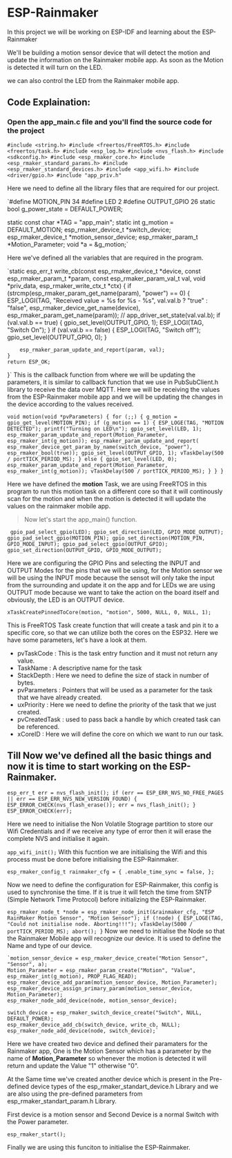 # ESP-Rainmaker

In this project we will be working on ESP-IDF and learning about the ESP-Rainmaker

We'll be building a motion sensor device that will detect the motion and update the information on the Rainmaker mobile app. As soon as the Motion is detected it will turn on the LED.

we can also control the LED from the Rainmaker mobile app. 

## Code Explaination: 

### Open the app_main.c file and you'll find the source code for the project

`#include <string.h>
#include <freertos/FreeRTOS.h>
#include <freertos/task.h>
#include <esp_log.h>
#include <nvs_flash.h>
#include <sdkconfig.h>
#include <esp_rmaker_core.h>
#include <esp_rmaker_standard_params.h>
#include <esp_rmaker_standard_devices.h>
#include <app_wifi.h>
#include <driver/gpio.h>
#include "app_priv.h"`

Here we need to define all the library files that are required for our project. 

`#define MOTION_PIN 34
#define LED 2
#define OUTPUT_GPIO 26
static bool g_power_state = DEFAULT_POWER;

static const char *TAG = "app_main";
static int g_motion = DEFAULT_MOTION;
esp_rmaker_device_t *switch_device;
esp_rmaker_device_t *motion_sensor_device;
esp_rmaker_param_t *Motion_Parameter;
void *a = &g_motion;`

Here we've defined all the variables that are required in the program. 

`static esp_err_t write_cb(const esp_rmaker_device_t *device, const esp_rmaker_param_t *param,
                          const esp_rmaker_param_val_t val, void *priv_data, esp_rmaker_write_ctx_t *ctx)
{
    if (strcmp(esp_rmaker_param_get_name(param), "power") == 0)
    {
        ESP_LOGI(TAG, "Received value = %s for %s - %s",
                 val.val.b ? "true" : "false", esp_rmaker_device_get_name(device),
                 esp_rmaker_param_get_name(param));
        // app_driver_set_state(val.val.b);
        if (val.val.b == true)
        {
            gpio_set_level(OUTPUT_GPIO, 1);
            ESP_LOGI(TAG, "Switch On");
        }
        if (val.val.b == false)
        {
            ESP_LOGI(TAG, "Switch off");
            gpio_set_level(OUTPUT_GPIO, 0);
        }

        esp_rmaker_param_update_and_report(param, val);
    }
    return ESP_OK;
}`
This is the callback function from where we will be updating the parameters, it is similar to callback function that we use in PubSubClient.h library to receive the data over MQTT. Here we will be receiving the values from the ESP-Rainmaker mobile app and we will be updating the changes in the device according to the values received. 

`void motion(void *pvParameters)
{
    for (;;)
    {
        g_motion = gpio_get_level(MOTION_PIN);
        if (g_motion == 1)
        {
            ESP_LOGE(TAG, "MOTION DETECTED");
            printf("Turning on LED\n");
            gpio_set_level(LED, 1);
            esp_rmaker_param_update_and_report(Motion_Parameter, esp_rmaker_int(g_motion));
            esp_rmaker_param_update_and_report(
                esp_rmaker_device_get_param_by_name(switch_device, "power"),
                esp_rmaker_bool(true));
            gpio_set_level(OUTPUT_GPIO, 1);
            vTaskDelay(500 / portTICK_PERIOD_MS);
        }
        else
        {
            gpio_set_level(LED, 0);
            esp_rmaker_param_update_and_report(Motion_Parameter, esp_rmaker_int(g_motion));
            vTaskDelay(500 / portTICK_PERIOD_MS);
        }
    }
}` 

Here we have defined the **motion** Task, we are using FreeRTOS in this program to run this motion task on a different core so that it will continously scan for the motion and when the motion is detected it will update the values on the rainmaker mobile app. 

  > Now let's start the app_main() function. 
  
  ` gpio_pad_select_gpio(LED);
    gpio_set_direction(LED, GPIO_MODE_OUTPUT);
    gpio_pad_select_gpio(MOTION_PIN);
    gpio_set_direction(MOTION_PIN, GPIO_MODE_INPUT);
    gpio_pad_select_gpio(OUTPUT_GPIO);
    gpio_set_direction(OUTPUT_GPIO, GPIO_MODE_OUTPUT);` 
    
Here we are configuring the GPIO Pins and selecting the INPUT and OUTPUT Modes for the pins that we will be using, for the Motion sensor we will be using the INPUT mode because the sensot will only take the input from the surrounding and update it on the app and for LEDs we are using OUTPUT mode because we want to take the action on the board itself and obviously, the LED is an OUTPUT device. 

`xTaskCreatePinnedToCore(motion, "motion", 5000, NULL, 0, NULL, 1);`

This is FreeRTOS Task create function that will create a task and pin it to a specific core, so that we can utilize both the cores on the ESP32. 
Here we have some parameters, let's have a look at them. 
- pvTaskCode : This is the task entry function and it must not return any value. 
- TaskName : A descriptive name for the task
- StackDepth : Here we need to define the size of stack in number of bytes. 
- pvParameters :  Pointers that will be used as a parameter for the task that we have already created. 
- uxPriority : Here we need to define the priority of the task that we just created. 
- pvCreatedTask : used to pass back a handle by which created task can be referenced. 
- xCoreID : Here we will define the core on which we want to run our task. 

## Till Now we've defined all the basic things and now it is time to start working on the ESP-Rainmaker. 

`esp_err_t err = nvs_flash_init();
    if (err == ESP_ERR_NVS_NO_FREE_PAGES || err == ESP_ERR_NVS_NEW_VERSION_FOUND)
    {
        ESP_ERROR_CHECK(nvs_flash_erase());
        err = nvs_flash_init();
    }
    ESP_ERROR_CHECK(err);` 
    
Here we need to initialise the Non Volatile Stograge partition to store our Wifi Credentials and if we receive any type of error then it will erase the complete NVS and initialise it again. 

`app_wifi_init();`
With this fucntion we are initialising the Wifi and this process must be done before initialising the ESP-Rainmaker. 


`esp_rmaker_config_t rainmaker_cfg = {
        .enable_time_sync = false,
    };`
    
Now we need to define the configuration for ESP-Rainmaker, this config is used to synchronise the time. If it is true it will fetch the time from SNTP (Simple Network Time Protocol) before initializing the ESP-Rainmaker. 

`esp_rmaker_node_t *node = esp_rmaker_node_init(&rainmaker_cfg, "ESP RainMaker Motion Sensor", "Motion Sensor");
    if (!node)
    {
        ESP_LOGE(TAG, "Could not initialise node. Aborting!!!");
        vTaskDelay(5000 / portTICK_PERIOD_MS);
        abort();
    }`
Now we need to initialise the Node so that the Rainmaker Mobile app will recognize our device. It is used to define the Name and type of our device. 

    `motion_sensor_device = esp_rmaker_device_create("Motion Sensor", "Sensor", a);
    Motion_Parameter = esp_rmaker_param_create("Motion", "Value", esp_rmaker_int(g_motion), PROP_FLAG_READ);
    esp_rmaker_device_add_param(motion_sensor_device, Motion_Parameter);
    esp_rmaker_device_assign_primary_param(motion_sensor_device, Motion_Parameter);
    esp_rmaker_node_add_device(node, motion_sensor_device);

    switch_device = esp_rmaker_switch_device_create("Switch", NULL, DEFAULT_POWER);
    esp_rmaker_device_add_cb(switch_device, write_cb, NULL);
    esp_rmaker_node_add_device(node, switch_device);`

Here we have created two device and defined their paramaters for the Rainmaker app, One is the Motion Sensor which has a parameter by the name of **Motion_Parameter** so whenever the motion is detected it will return and update the Value "1" otherwise "0". 

At the Same time we've created another device which is present in the Pre-defined device types of the esp_rmaker_standart_device.h Library and we are also using the pre-defined parameters from esp_rmaker_standart_param.h Library. 

First device is a motion sensor and Second Device is a normal Switch with the Power parameter. 

`esp_rmaker_start();`

Finally we are using this funciton to initialise the ESP-Rainmaker. 


    
